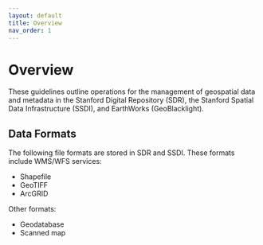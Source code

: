 ```yaml
---
layout: default
title: Overview
nav_order: 1
---
```

# Overview

These guidelines outline operations for the management of geospatial data and metadata in the Stanford Digital Repository (SDR), the Stanford Spatial Data Infrastructure (SSDI), and EarthWorks (GeoBlacklight).

## Data Formats

The following file formats are stored in SDR and SSDI. These formats include WMS/WFS services:

* Shapefile
* GeoTIFF
* ArcGRID

Other formats:

* Geodatabase
* Scanned map



